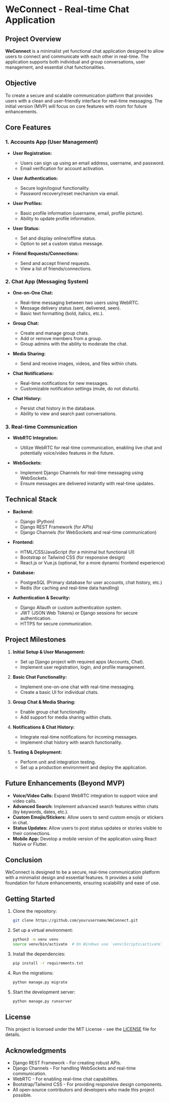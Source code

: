 
# WeConnect - Real-time Chat Application

## Project Overview

**WeConnect** is a minimalist yet functional chat application designed to allow users to connect and communicate with each other in real-time. The application supports both individual and group conversations, user management, and essential chat functionalities.

## Objective

To create a secure and scalable communication platform that provides users with a clean and user-friendly interface for real-time messaging. The initial version (MVP) will focus on core features with room for future enhancements.

## Core Features

### 1. Accounts App (User Management)
- **User Registration:**
  - Users can sign up using an email address, username, and password.
  - Email verification for account activation.
  
- **User Authentication:**
  - Secure login/logout functionality.
  - Password recovery/reset mechanism via email.
  
- **User Profiles:**
  - Basic profile information (username, email, profile picture).
  - Ability to update profile information.
  
- **User Status:**
  - Set and display online/offline status.
  - Option to set a custom status message.
  
- **Friend Requests/Connections:**
  - Send and accept friend requests.
  - View a list of friends/connections.

### 2. Chat App (Messaging System)
- **One-on-One Chat:**
  - Real-time messaging between two users using WebRTC.
  - Message delivery status (sent, delivered, seen).
  - Basic text formatting (bold, italics, etc.).
  
- **Group Chat:**
  - Create and manage group chats.
  - Add or remove members from a group.
  - Group admins with the ability to moderate the chat.
  
- **Media Sharing:**
  - Send and receive images, videos, and files within chats.
  
- **Chat Notifications:**
  - Real-time notifications for new messages.
  - Customizable notification settings (mute, do not disturb).
  
- **Chat History:**
  - Persist chat history in the database.
  - Ability to view and search past conversations.

### 3. Real-time Communication
- **WebRTC Integration:**
  - Utilize WebRTC for real-time communication, enabling live chat and potentially voice/video features in the future.
  
- **WebSockets:**
  - Implement Django Channels for real-time messaging using WebSockets.
  - Ensure messages are delivered instantly with real-time updates.

## Technical Stack

- **Backend:**
  - Django (Python)
  - Django REST Framework (for APIs)
  - Django Channels (for WebSockets and real-time communication)
  
- **Frontend:**
  - HTML/CSS/JavaScript (for a minimal but functional UI)
  - Bootstrap or Tailwind CSS (for responsive design)
  - React.js or Vue.js (optional, for a more dynamic frontend experience)
  
- **Database:**
  - PostgreSQL (Primary database for user accounts, chat history, etc.)
  - Redis (for caching and real-time data handling)
  
- **Authentication & Security:**
  - Django Allauth or custom authentication system.
  - JWT (JSON Web Tokens) or Django sessions for secure authentication.
  - HTTPS for secure communication.

## Project Milestones

1. **Initial Setup & User Management:**
   - Set up Django project with required apps (Accounts, Chat).
   - Implement user registration, login, and profile management.
  
2. **Basic Chat Functionality:**
   - Implement one-on-one chat with real-time messaging.
   - Create a basic UI for individual chats.
  
3. **Group Chat & Media Sharing:**
   - Enable group chat functionality.
   - Add support for media sharing within chats.
  
4. **Notifications & Chat History:**
   - Integrate real-time notifications for incoming messages.
   - Implement chat history with search functionality.
  
5. **Testing & Deployment:**
   - Perform unit and integration testing.
   - Set up a production environment and deploy the application.

## Future Enhancements (Beyond MVP)

- **Voice/Video Calls:** Expand WebRTC integration to support voice and video calls.
- **Advanced Search:** Implement advanced search features within chats (by keywords, dates, etc.).
- **Custom Emojis/Stickers:** Allow users to send custom emojis or stickers in chat.
- **Status Updates:** Allow users to post status updates or stories visible to their connections.
- **Mobile App:** Develop a mobile version of the application using React Native or Flutter.

## Conclusion

WeConnect is designed to be a secure, real-time communication platform with a minimalist design and essential features. It provides a solid foundation for future enhancements, ensuring scalability and ease of use.

## Getting Started

1. Clone the repository:
    ```bash
    git clone https://github.com/yourusername/WeConnect.git
    ```

2. Set up a virtual environment:
    ```bash
    python3 -m venv venv
    source venv/bin/activate  # On Windows use `venv\Scripts\activate`
    ```

3. Install the dependencies:
    ```bash
    pip install -r requirements.txt
    ```

4. Run the migrations:
    ```bash
    python manage.py migrate
    ```

5. Start the development server:
    ```bash
    python manage.py runserver
    ```

## License

This project is licensed under the MIT License - see the [LICENSE](LICENSE) file for details.

## Acknowledgments

- Django REST Framework - For creating robust APIs.
- Django Channels - For handling WebSockets and real-time communication.
- WebRTC - For enabling real-time chat capabilities.
- Bootstrap/Tailwind CSS - For providing responsive design components.
- All open-source contributors and developers who made this project possible.

